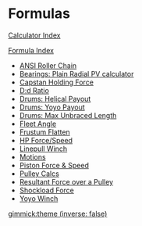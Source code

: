 # Formulas

[Calculator Index](http:\\www.scenic-shop.com\Calculators)

[Formula Index]()

* [ANSI Roller Chain](chain_ansi.md)
* [Bearings: Plain Radial PV calculator](bearing_plainPV.md)
* [Capstan Holding Force](capstan_holding_force.md)
* [D:d Ratio](D-to-d.md)
* [Drums: Helical Payout](drums_helicalpayout.md)
* [Drums: Yoyo Payout](drums_yoyopayout.md)
* [Drums: Max Unbraced Length](drums_unbraced_length.md)
* [Fleet Angle](fleet_angle.md)
* [Frustum Flatten](frustum.md)
* [HP Force/Speed](hp_force_speed.md)
* [Linepull Winch](winch_linepull.md)
* [Motions](motions.md)
* [Piston Force & Speed](piston_force_speed.md)
* [Pulley Calcs](pulleys.md)
* [Resultant Force over a Pulley](resultant_force.md)
* [Shockload Force](shockload.md)
* [Yoyo Winch](winch_yoyo.md)

[gimmick:theme (inverse: false)](yeti)

<script src="http://www.scenic-shop.com/mint/?js" type="text/javascript"></script>